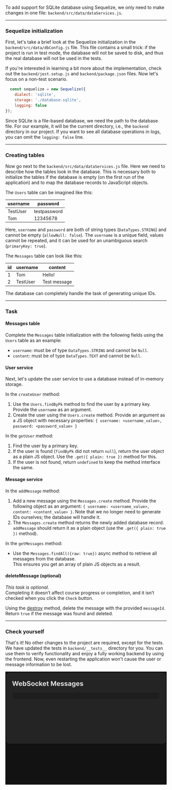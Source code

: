 To add support for SQLite database using Sequelize, we only need to make changes in one file: `backend/src/data/dataServices.js`.

---

### Sequelize initialization
First, let's take a brief look at the Sequelize initialization in the `backend/src/data/dbConfig.js` file.
This file contains a small trick: if the project is run in test mode, 
the database will not be saved to disk, and thus the real database will not be used in the tests.

If you're interested in learning a bit more about the implementation, check out the `backend/jest.setup.js` and `backend/package.json` files.
Now let's focus on a non-test scenario.
```js
  const sequelize = new Sequelize({
    dialect: 'sqlite',
    storage: './database.sqlite',
    logging: false
});
```
Since SQLite is a file-based database, we need the path to the database file.
For our example, it will be the current directory, i.e., the `backend` directory in our project.
If you want to see all database operations in logs, you can omit the `logging: false` line.

---

### Creating tables
Now go next to the `backend/src/data/dataServices.js` file.
Here we need to describe how the tables look in the database.
This is necessary both to initialize the tables if the database is empty (on the first run of the application)
and to map the database records to JavaScript objects.

The `Users` table can be imagined like this:

| username | password     |
|----------|--------------|
| TestUser | testpassword |
| Tom      | 12345678     |

Here, `username` and `password` are both of string types (`DataTypes.STRING`) and cannot be empty (`allowNull: false`).
The `username` is a unique field, values cannot be repeated,
and it can be used for an unambiguous search (`primaryKey: true`).

The `Messages` table can look like this:

| id | username | content      |
|----|----------|--------------|
| 1  | Tom      | Hello!       |
| 2  | TestUser | Test message |

The database can completely handle the task of generating unique IDs.

---

### Task
#### Messages table
Complete the `Messages` table initialization with the following fields using the `Users` table as an example:
- `username`: must be of type `DataTypes.STRING` and cannot be `Null`.
- `content`: must be of type `DataTypes.TEXT` and cannot be `Null`.

#### User service
Next, let's update the user service to use a database instead of in-memory storage.

In the `createUser` method:
1. Use the `Users.findByPk` method to find the user by a primary key. Provide the `username` as an argument.
2. Create the user using the `Users.create` method. Provide an argument as a JS object with necessary properties:
   `{ username: <username_value>, password: <password_value> }`

In the `getUser` method:
1. Find the user by a primary key.
2. If the user is found (`findByPk` did not return `null`), return the user object as a plain JS object. Use the `.get({ plain: true })` method for this.
3. If the user is not found, return `undefined` to keep the method interface the same.

#### Message service
In the `addMessage` method:
1. Add a new message using the `Messages.create` method. Provide the following object as an argument:
   `{ username: <username_value>, content: <content_value> }`. Note that we no longer need to generate IDs ourselves; the database will handle it.
2. The `Messages.create` method returns the newly added database record. `addMessage` should return it as a plain object (use the `.get({ plain: true })` method).

In the `getMessages` method:
- Use the `Messages.findAll({raw: true})` async method to retrieve all messages from the database.  
  This ensures you get an array of plain JS objects as a result.

#### deleteMessage (optional)
_This task is optional._  
Completing it doesn’t affect course progress or completion, and it isn’t checked when you click the `Check` button.

Using the [destroy](https://sequelize.org/docs/v7/querying/delete/) method, delete the message with the provided `messageId`.
Return `true` if the message was found and deleted.

---

### Check yourself
That's it! No other changes to the project are required, except for the tests. 
We have updated the tests in `backend/__tests__` directory for you.
You can use them to verify functionality and enjoy a fully working backend by using the frontend.
Now, even restarting the application won't cause the user or message information to be lost.

<div style="text-align: center; max-width: 900px; margin: 0 auto;">
<img src="images/breathtaking.gif" alt="Sockets with auth">
</div>